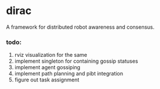 # dirac
A framework for distributed robot awareness and consensus.

### todo:
1. rviz visualization for the same
2. implement singleton for containing gossip statuses
3. implement agent gossiping
4. implement path planning and pibt integration
5. figure out task assignment
